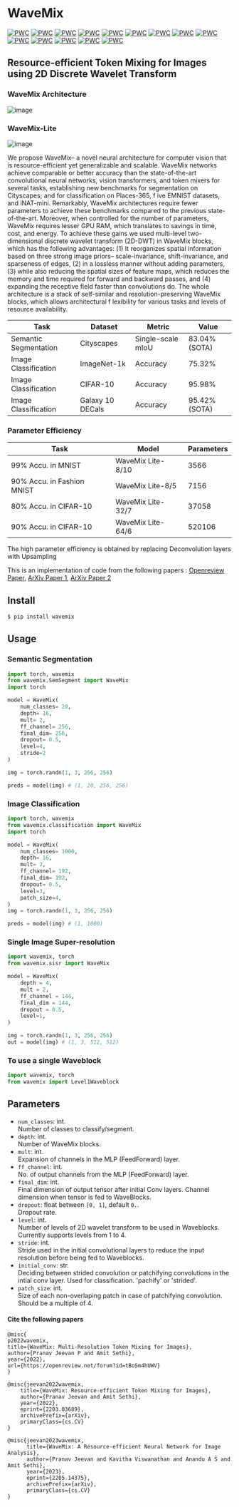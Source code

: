 # WaveMix
[![PWC](https://img.shields.io/endpoint.svg?url=https://paperswithcode.com/badge/wavemix-lite-a-resource-efficient-neural/image-classification-on-emnist-balanced)](https://paperswithcode.com/sota/image-classification-on-emnist-balanced?p=wavemix-lite-a-resource-efficient-neural)
[![PWC](https://img.shields.io/endpoint.svg?url=https://paperswithcode.com/badge/wavemix-lite-a-resource-efficient-neural/image-classification-on-emnist-byclass)](https://paperswithcode.com/sota/image-classification-on-emnist-byclass?p=wavemix-lite-a-resource-efficient-neural)
[![PWC](https://img.shields.io/endpoint.svg?url=https://paperswithcode.com/badge/wavemix-lite-a-resource-efficient-neural/image-classification-on-emnist-bymerge)](https://paperswithcode.com/sota/image-classification-on-emnist-bymerge?p=wavemix-lite-a-resource-efficient-neural)
[![PWC](https://img.shields.io/endpoint.svg?url=https://paperswithcode.com/badge/wavemix-lite-a-resource-efficient-neural/image-classification-on-emnist-digits)](https://paperswithcode.com/sota/image-classification-on-emnist-digits?p=wavemix-lite-a-resource-efficient-neural)
[![PWC](https://img.shields.io/endpoint.svg?url=https://paperswithcode.com/badge/wavemix-lite-a-resource-efficient-neural/image-classification-on-emnist-letters)](https://paperswithcode.com/sota/image-classification-on-emnist-letters?p=wavemix-lite-a-resource-efficient-neural)
[![PWC](https://img.shields.io/endpoint.svg?url=https://paperswithcode.com/badge/wavemix-lite-a-resource-efficient-neural/image-classification-on-inat2021-mini)](https://paperswithcode.com/sota/image-classification-on-inat2021-mini?p=wavemix-lite-a-resource-efficient-neural)
[![PWC](https://img.shields.io/endpoint.svg?url=https://paperswithcode.com/badge/wavemix-lite-a-resource-efficient-neural/scene-classification-on-places365-standard)](https://paperswithcode.com/sota/scene-classification-on-places365-standard?p=wavemix-lite-a-resource-efficient-neural)
[![PWC](https://img.shields.io/endpoint.svg?url=https://paperswithcode.com/badge/wavemix-lite-a-resource-efficient-neural/image-classification-on-galaxy10-decals)](https://paperswithcode.com/sota/image-classification-on-galaxy10-decals?p=wavemix-lite-a-resource-efficient-neural)
[![PWC](https://img.shields.io/endpoint.svg?url=https://paperswithcode.com/badge/wavemix-lite-a-resource-efficient-neural/semantic-segmentation-on-cityscapes-val)](https://paperswithcode.com/sota/semantic-segmentation-on-cityscapes-val?p=wavemix-lite-a-resource-efficient-neural)
[![PWC](https://img.shields.io/endpoint.svg?url=https://paperswithcode.com/badge/wavemix-lite-a-resource-efficient-neural/image-classification-on-caltech-256)](https://paperswithcode.com/sota/image-classification-on-caltech-256?p=wavemix-lite-a-resource-efficient-neural)
[![PWC](https://img.shields.io/endpoint.svg?url=https://paperswithcode.com/badge/wavemix-lite-a-resource-efficient-neural/image-classification-on-places365-standard)](https://paperswithcode.com/sota/image-classification-on-places365-standard?p=wavemix-lite-a-resource-efficient-neural)
[![PWC](https://img.shields.io/endpoint.svg?url=https://paperswithcode.com/badge/wavemix-lite-a-resource-efficient-neural/image-classification-on-svhn)](https://paperswithcode.com/sota/image-classification-on-svhn?p=wavemix-lite-a-resource-efficient-neural)
[![PWC](https://img.shields.io/endpoint.svg?url=https://paperswithcode.com/badge/wavemix-lite-a-resource-efficient-neural/image-classification-on-tiny-imagenet-1)](https://paperswithcode.com/sota/image-classification-on-tiny-imagenet-1?p=wavemix-lite-a-resource-efficient-neural)
[![PWC](https://img.shields.io/endpoint.svg?url=https://paperswithcode.com/badge/wavemix-lite-a-resource-efficient-neural/image-classification-on-fashion-mnist)](https://paperswithcode.com/sota/image-classification-on-fashion-mnist?p=wavemix-lite-a-resource-efficient-neural)

 
  


## Resource-efficient Token Mixing for Images using 2D Discrete Wavelet Transform 

### WaveMix Architecture
![image](https://user-images.githubusercontent.com/15833382/226090639-b4571494-7d2d-4bcb-81e3-127916339dfe.png)

### WaveMix-Lite
![image](https://user-images.githubusercontent.com/15833382/226090664-d844e4f1-854a-43b3-8106-78307f187fe8.png)

We propose WaveMix– a novel neural architecture for computer vision that is resource-efficient yet generalizable and scalable. WaveMix networks achieve comparable or better accuracy than the state-of-the-art convolutional neural networks, vision transformers, and token mixers for several tasks, establishing new benchmarks for segmentation on Cityscapes; and for classification on Places-365, f ive EMNIST datasets, and iNAT-mini. Remarkably, WaveMix architectures require fewer parameters to achieve these benchmarks compared to the previous state-of-the-art. Moreover, when controlled for the number of parameters, WaveMix requires lesser GPU RAM, which translates to savings in time, cost, and energy. To achieve these gains we used multi-level two-dimensional discrete wavelet transform (2D-DWT) in WaveMix blocks, which has the following advantages: (1) It reorganizes spatial information based on three strong image priors– scale-invariance, shift-invariance, and sparseness of edges, (2) in a lossless manner without adding parameters, (3) while also reducing the spatial sizes of feature maps, which reduces the memory and time required for forward and backward passes, and (4) expanding the receptive field faster than convolutions do. The whole architecture is a stack of self-similar and resolution-preserving WaveMix blocks, which allows architectural f lexibility for various tasks and levels of resource availability.


| Task                  | Dataset     | Metric   | Value  |
|-----------------------|-------------|----------|--------|
| Semantic Segmentation | Cityscapes  | Single-scale mIoU     | 83.04% (SOTA) |
| Image Classification  | ImageNet-1k | Accuracy | 75.32% |
| Image Classification  | CIFAR-10    | Accuracy | 95.98% |
| Image Classification  | Galaxy 10 DECals | Accuracy | 95.42% (SOTA) | 


### Parameter Efficiency
| Task                         | Model                                           | Parameters |
|------------------------------|-------------------------------------------------|------------|
| 99% Accu. in MNIST           | WaveMix Lite-8/10                               | 3566       |
| 90% Accu. in Fashion MNIST   | WaveMix Lite-8/5                                | 7156       |
| 80% Accu. in CIFAR-10        | WaveMix Lite-32/7                               | 37058      |
| 90% Accu. in CIFAR-10        | WaveMix Lite-64/6                               | 520106     |   

The high parameter efficiency is obtained by replacing Deconvolution layers with Upsampling

This is an implementation of code from the following papers : [Openreview Paper](https://openreview.net/forum?id=tBoSm4hUWV), [ArXiv Paper 1](https://arxiv.org/abs/2203.03689), [ArXiv Paper 2](https://arxiv.org/abs/2205.14375)

## Install

```bash
$ pip install wavemix
```

## Usage
### Semantic Segmentation

```python
import torch, wavemix
from wavemix.SemSegment import WaveMix
import torch

model = WaveMix(
    num_classes= 20, 
    depth= 16,
    mult= 2,
    ff_channel= 256,
    final_dim= 256,
    dropout= 0.5,
    level=4,
    stride=2
)

img = torch.randn(1, 3, 256, 256)

preds = model(img) # (1, 20, 256, 256)
```

### Image Classification

```python
import torch, wavemix
from wavemix.classification import WaveMix
import torch

model = WaveMix(
    num_classes= 1000, 
    depth= 16,
    mult= 2,
    ff_channel= 192,
    final_dim= 192,
    dropout= 0.5,
    level=3,
    patch_size=4,
)
img = torch.randn(1, 3, 256, 256)

preds = model(img) # (1, 1000)
```

### Single Image Super-resolution

```python
import wavemix, torch
from wavemix.sisr import WaveMix

model = WaveMix(
    depth = 4,
    mult = 2,
    ff_channel = 144,
    final_dim = 144,
    dropout = 0.5,
    level=1,
)

img = torch.randn(1, 3, 256, 256)
out = model(img) # (1, 3, 512, 512)
```

### To use a single Waveblock

```python
import wavemix, torch
from wavemix import Level1Waveblock

```

## Parameters

- `num_classes`: int.  
Number of classes to classify/segment.
- `depth`: int.  
Number of WaveMix blocks.
- `mult`: int.  
Expansion of channels in the MLP (FeedForward) layer. 
- `ff_channel`: int.  
No. of output channels from the MLP (FeedForward) layer. 
- `final_dim`: int.  
Final dimension of output tensor after initial Conv layers. Channel dimension when tensor is fed to WaveBlocks.
- `dropout`: float between `[0, 1]`, default `0.`.  
Dropout rate. 
- `level`: int.  
Number of levels of 2D wavelet transform to be used in Waveblocks. Currently supports levels from 1 to 4.
- `stride`: int.  
Stride used in the initial convolutional layers to reduce the input resolution before being fed to Waveblocks. 
- `initial_conv`: str.  
Deciding between strided convolution or patchifying convolutions in the intial conv layer. Used for classification. 'pachify' or 'strided'.
- `patch_size`: int.  
Size of each non-overlaping patch in case of patchifying convolution. Should be a multiple of 4.


#### Cite the following papers 
```
@misc{
p2022wavemix,
title={WaveMix: Multi-Resolution Token Mixing for Images},
author={Pranav Jeevan P and Amit Sethi},
year={2022},
url={https://openreview.net/forum?id=tBoSm4hUWV}
}

@misc{jeevan2022wavemix,
    title={WaveMix: Resource-efficient Token Mixing for Images},
    author={Pranav Jeevan and Amit Sethi},
    year={2022},
    eprint={2203.03689},
    archivePrefix={arXiv},
    primaryClass={cs.CV}
}

@misc{jeevan2023wavemix,
      title={WaveMix: A Resource-efficient Neural Network for Image Analysis}, 
      author={Pranav Jeevan and Kavitha Viswanathan and Anandu A S and Amit Sethi},
      year={2023},
      eprint={2205.14375},
      archivePrefix={arXiv},
      primaryClass={cs.CV}
}

```
